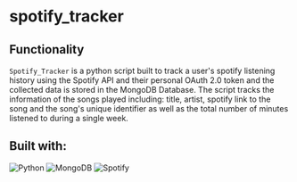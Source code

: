 # spotify_tracker

## Functionality
```Spotify_Tracker``` is a python script built to track a user's spotify listening history using the Spotify API and their personal OAuth 2.0 token 
and the collected data is stored in the MongoDB Database. The script tracks the information of the songs played including: title, artist, spotify link
to the song and the song's unique identifier as well as the total number of minutes listened to during a single week.

## Built with:
![Python](https://img.shields.io/badge/python-3670A0?style=for-the-badge&logo=python&logoColor=ffdd54)
![MongoDB](https://img.shields.io/badge/MongoDB-%234ea94b.svg?style=for-the-badge&logo=mongodb&logoColor=white)
![Spotify](https://img.shields.io/badge/Spotify_API-%38B9AB.svg?style=for-the-badge&logo=spotify&logoColor=white)
